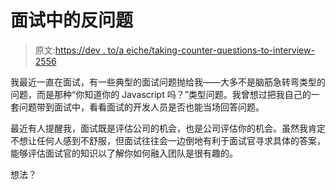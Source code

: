 # 面试中的反问题

> 原文:[https://dev . to/a eiche/taking-counter-questions-to-interview-2556](https://dev.to/aeiche/taking-counter-questions-to-interviews-2556)

我最近一直在面试，有一些典型的面试问题抛给我——大多不是脑筋急转弯类型的问题，而是那种“你知道你的 Javascript 吗？”类型问题。我曾想过把我自己的一套问题带到面试中，看看面试的开发人员是否也能当场回答问题。

最近有人提醒我，面试既是评估公司的机会，也是公司评估你的机会。虽然我肯定不想让任何人感到不舒服，但面试往往会一边倒地有利于面试官寻求具体的答案，能够评估面试官的知识以了解你如何融入团队是很有趣的。

想法？